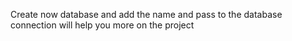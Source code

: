 Create  now database and add the name and pass to the database connection will help you more on the project
